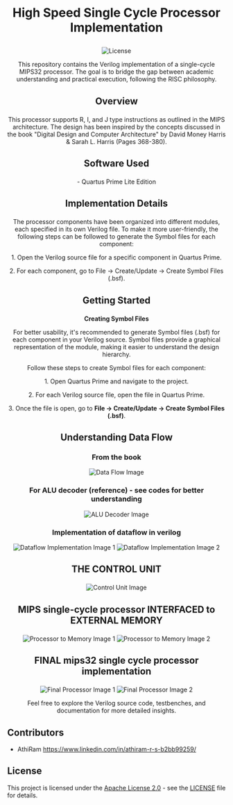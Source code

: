 # <p align="center">High Speed Single Cycle Processor Implementation</p>
<p align="center">
  <img src="https://img.shields.io/badge/License-Apache_2.0-blue.svg" alt="License">
</p>

<p align="center">
  This repository contains the Verilog implementation of a single-cycle MIPS32 processor. The goal is to bridge the gap between academic understanding and practical execution, following the RISC philosophy.
</p>

## <p align="center">Overview</p>

<p align="center">
  This processor supports R, I, and J type instructions as outlined in the MIPS architecture. The design has been inspired by the concepts discussed in the book "Digital Design and Computer Architecture" by David Money Harris & Sarah L. Harris (Pages 368-380).
</p>

## <p align="center">Software Used</p>

<p align="center">
  - Quartus Prime Lite Edition
</p>

## <p align="center">Implementation Details</p>

<p align="center">
  The processor components have been organized into different modules, each specified in its own Verilog file. To make it more user-friendly, the following steps can be followed to generate the Symbol files for each component:
</p>

<p align="center">
  1. Open the Verilog source file for a specific component in Quartus Prime.
</p>

<p align="center">
  2. For each component, go to File -> Create/Update -> Create Symbol Files (.bsf).
</p>

## <p align="center">Getting Started</p>

<p align="center">
  <b>Creating Symbol Files</b>
</p>

<p align="center">
  For better usability, it's recommended to generate Symbol files (.bsf) for each component in your Verilog source. Symbol files provide a graphical representation of the module, making it easier to understand the design hierarchy.
</p>

<p align="center">
  Follow these steps to create Symbol files for each component:
</p>

<p align="center">
  1. Open Quartus Prime and navigate to the project.
</p>

<p align="center">
  2. For each Verilog source file, open the file in Quartus Prime.
</p>

<p align="center">
  3. Once the file is open, go to <b>File -> Create/Update -> Create Symbol Files (.bsf)</b>.
</p>

## <p align="center">Understanding Data Flow</p>

### <p align="center">From the book</p>
<p align="center">
  <img src="https://github.com/ARX-0/mips32-processor/assets/143102635/f52a988a-8784-4873-81d3-2e91dc20b970" alt="Data Flow Image">
</p>

### <p align="center">For ALU decoder (reference) - see codes for better understanding</p>
<p align="center">
  <img src="https://github.com/ARX-0/mips32-processor/assets/143102635/d104a01d-52fc-41e3-a31c-1078ec85d3e4" alt="ALU Decoder Image">
</p>

### <p align="center">Implementation of dataflow in verilog</p>
<p align="center">
  <img src="https://github.com/ARX-0/mips32-processor/assets/143102635/12c9bee5-9cf1-4623-912b-33c61e2c4d96" alt="Dataflow Implementation Image 1">
  <img src="https://github.com/ARX-0/mips32-processor/assets/143102635/6653a80c-89ea-4e0d-ab0d-907754afc5e4" alt="Dataflow Implementation Image 2">
</p>

## <p align="center">THE CONTROL UNIT</p>

<p align="center">
  <img src="https://github.com/ARX-0/mips32-processor/assets/143102635/f5fd862d-9642-40fa-a366-3254ee6ecabf" alt="Control Unit Image">
</p>

## <p align="center">MIPS single-cycle processor INTERFACED to EXTERNAL MEMORY</p>

<p align="center">
  <img src="https://github.com/ARX-0/mips32-processor/assets/143102635/8f137d3a-4433-4a9f-a720-645060b84b17" alt="Processor to Memory Image 1">
  <img src="https://github.com/ARX-0/mips32-processor/assets/143102635/97dd298e-825d-4678-9416-bae21e1b7df3" alt="Processor to Memory Image 2">
</p>

## <p align="center">FINAL mips32 single cycle processor implementation</p>

<p align="center">
  <img src="https://github.com/ARX-0/mips32-processor/assets/143102635/c81cbe48-b724-48aa-98c4-e81d105d749d" alt="Final Processor Image 1">
  <img src="https://github.com/ARX-0/mips32-processor/assets/143102635/e5a18af3-71cb-43c2-bb09-6c0be2c13d9a" alt="Final Processor Image 2">
</p>

<p align="center">
  Feel free to explore the Verilog source code, testbenches, and documentation for more detailed insights.
</p>

## Contributors

  - AthiRam  <https://www.linkedin.com/in/athiram-r-s-b2bb99259/>


## License

  This project is licensed under the <a href="LICENSE">Apache License 2.0</a> - see the <a href="LICENSE">LICENSE</a> file for details.

